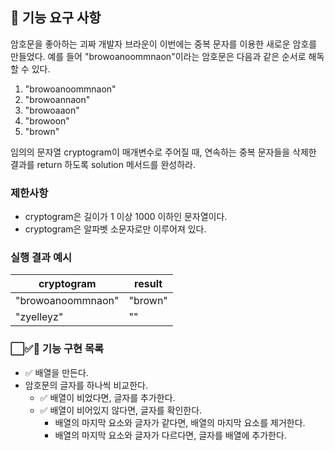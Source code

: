 ## 🚀 기능 요구 사항

암호문을 좋아하는 괴짜 개발자 브라운이 이번에는 중복 문자를 이용한 새로운 암호를 만들었다. 예를 들어 "browoanoommnaon"이라는 암호문은 다음과 같은 순서로 해독할 수 있다.

1. "browoanoommnaon"
2. "browoannaon"
3. "browoaaon"
4. "browoon"
5. "brown"

임의의 문자열 cryptogram이 매개변수로 주어질 때, 연속하는 중복 문자들을 삭제한 결과를 return 하도록 solution 메서드를 완성하라.

### 제한사항

- cryptogram은 길이가 1 이상 1000 이하인 문자열이다.
- cryptogram은 알파벳 소문자로만 이루어져 있다.

### 실행 결과 예시

| cryptogram        | result  |
| ----------------- | ------- |
| "browoanoommnaon" | "brown" |
| "zyelleyz"        | ""      |

### ⬜✅🚨 기능 구현 목록

- ✅ 배열을 만든다.
- 암호문의 글자를 하나씩 비교한다.
  - ✅ 배열이 비었다면, 글자를 추가한다.
  - ✅ 배열이 비어있지 않다면, 글자를 확인한다.
    - 배열의 마지막 요소와 글자가 같다면, 배열의 마지막 요소를 제거한다.
    - 배열의 마지막 요소와 글자가 다르다면, 글자를 배열에 추가한다.
